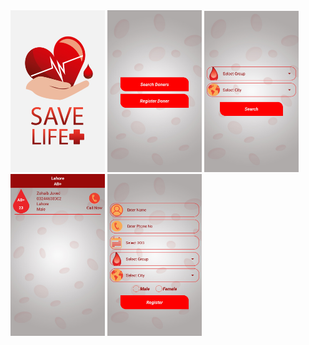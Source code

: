 <img src="https://github.com/Zohaib-Javed/Save-Life/blob/master/ScreenImages/20200610_030329.png" width="30%">
<img src="https://github.com/Zohaib-Javed/Save-Life/blob/master/ScreenImages/Screenshot_20200610-030130.jpg" width="30%">
<img src="https://github.com/Zohaib-Javed/Save-Life/blob/master/ScreenImages/Screenshot_20200610-030142.jpg" width="30%">
<img src="https://github.com/Zohaib-Javed/Save-Life/blob/master/ScreenImages/Screenshot_20200610-030220.jpg" width="30%">
<img src="https://github.com/Zohaib-Javed/Save-Life/blob/master/ScreenImages/Screenshot_20200610-030249.jpg" width="30%">
